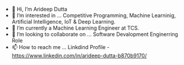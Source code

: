 - 👋 Hi, I’m Arideep Dutta
- 👀 I’m interested in ... Competitive Programming, Machine Learninig, Artificial Intelligence, IoT & Deep Learning.
- 🌱 I’m currently a Machine Learning Engineer at TCS.
- 💞️ I’m looking to collaborate on ... Software Devalopment Enginerring Role
- 📫 How to reach me ... Linkdind Profile - https://www.linkedin.com/in/arideep-dutta-b870b9170/

<!---
mr-ard/mr-ard is a ✨ special ✨ repository because its `README.md` (this file) appears on your GitHub profile.
You can click the Preview link to take a look at your changes.
--->
